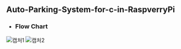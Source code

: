 ## Auto-Parking-System-for-c-in-RaspverryPi
- ### Flow Chart

![캡처1](https://user-images.githubusercontent.com/75827783/103414744-94602680-4bc2-11eb-8daf-76dc431baca8.PNG)
![캡처2](https://user-images.githubusercontent.com/75827783/103414789-bce82080-4bc2-11eb-89f2-deae300da09e.PNG)
